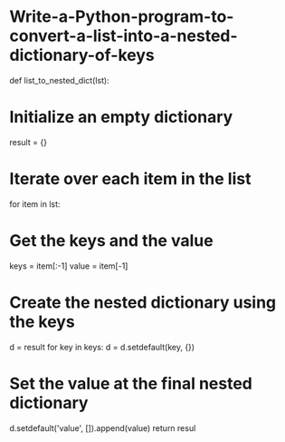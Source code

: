 # Write-a-Python-program-to-convert-a-list-into-a-nested-dictionary-of-keys 
def list_to_nested_dict(lst):
 # Initialize an empty dictionary
 result = {}
 # Iterate over each item in the list
 for item in lst:
 # Get the keys and the value
 keys = item[:-1]
 value = item[-1]
 # Create the nested dictionary using the keys
 d = result
 for key in keys:
 d = d.setdefault(key, {})
 # Set the value at the final nested dictionary
 d.setdefault('value', []).append(value)
 return resul

